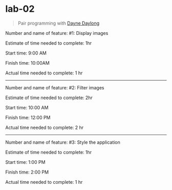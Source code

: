 # lab-02

> Pair programming with [Dayne Daylong](http://google.com)

Number and name of feature: #1: Display images

Estimate of time needed to complete: 1hr

Start time: 9:00 AM

Finish time: 10:00AM

Actual time needed to complete: 1 hr

***

Number and name of feature: #2: Filter images

Estimate of time needed to complete: 2hr

Start time: 10:00 AM

Finish time: 12:00 PM

Actual time needed to complete: 2 hr

***

Number and name of feature: #3: Style the application

Estimate of time needed to complete: 1hr

Start time: 1:00 PM

Finish time: 2:00 PM

Actual time needed to complete: 1 hr